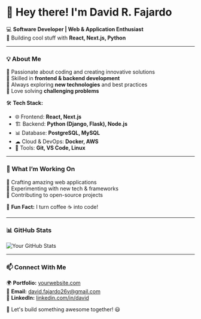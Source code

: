 # 👋 Hey there! I'm David R. Fajardo

💻 **Software Developer | Web & Application Enthusiast**  
🚀 Building cool stuff with **React, Next.js, Python**  

---

### 💡 About Me  
🔹 Passionate about coding and creating innovative solutions  
🔹 Skilled in **frontend & backend development**  
🔹 Always exploring **new technologies** and best practices  
🔹 Love solving **challenging problems**  

🛠 **Tech Stack:**  
- 🌐 Frontend: **React, Next.js**  
- 🏗 Backend: **Python (Django, Flask), Node.js**  
- 📊 Database: **PostgreSQL, MySQL**  
- ☁ Cloud & DevOps: **Docker, AWS**  
- 🔧 Tools: **Git, VS Code, Linux**  

---

### 🚀 What I’m Working On  
🔹 Crafting amazing web applications  
🔹 Experimenting with new tech & frameworks  
🔹 Contributing to open-source projects  

📌 **Fun Fact:** I turn coffee ☕ into code!  

---

### 📊 GitHub Stats  
![Your GitHub Stats](https://github-readme-stats.vercel.app/api?username=yourusername&show_icons=true&theme=tokyonight)  

---

### 📫 Connect With Me  
🌍 **Portfolio:** [yourwebsite.com](https://david-space-git-origin-master-lelouch45vs-projects.vercel.app/)  
📧 **Email:** david.fajardo26v@gmail.com  
💼 **LinkedIn:** [linkedin.com/in/david](https://linkedin.com/in/david-fajardo-313565228)  

🚀 Let's build something awesome together! 😃  
